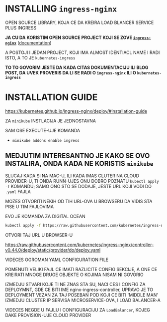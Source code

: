 # INSTALLING `ingress-nginx`

OPEN SOURCE LIBRARY, KOJA CE DA KREIRA LOAD BLANCER SERVICE PLUS INGRESS

**JA CU DA KORISTIM OPEN SOURCE PROJECT KOJI SE ZOVE [`ingress-nginx`](https://github.com/kubernetes/ingress-nginx)** ([documentation](https://kubernetes.github.io/ingress-nginx/))

A POSTOJI I JEDAN PROJECT, KOJI IMA ALMOST IDENTIACL NAME I RADI ISTO, A TO JE `kubernetes-ingress`

**TO TO GOVORIM JESTE DA KADA CITAS DOKUMENTACIJU ILI BLOG POST, DA UVEK PROVERIS DA LI SE RADI O `ingress-nginx` ILI O `kubernetes-ingress`**

# INSTALLATION GUIDE

<https://kubernetes.github.io/ingress-nginx/deploy/#installation-guide>

ZA `minikube` INSTLACIJA JE JEDNOSTAVNA

SAM OSE EXECUTE-UJE KOMANDA

- `minikube addons enable ingress`

## MEDJUTIM INTERESANTNO JE KAKO SE OVO INSTALIRA, ONDA KADA NE KORISTIS `minikube`

SLUCAJ KADA SI NA MAC-U, ILI KADA IMAS CLUTER NA CLOUD PROVIDER-U, TI ONDA RUNN-UJES ONU DOBRO POZNATU `kubectl apply -f` KOMANDU; SAMO ONO STO SE DODAJE, JESTE URL KOJI VODI DO `.yaml` FAJLA

MOZES OTVORITI NEKIH OD TIH URL-OVA U BROWSERU DA VIDIS STA PISE U TIM FAJLOVIMA

EVO JE KOMANDA ZA DIGITAL OCEAN

```zsh
kubectl apply -f https://raw.githubusercontent.com/kubernetes/ingress-nginx/controller-v0.44.0/deploy/static/provider/do/deploy.yaml
```

OTVORI TAJ URL U BROWSER-U

<https://raw.githubusercontent.com/kubernetes/ingress-nginx/controller-v0.44.0/deploy/static/provider/do/deploy.yaml>

VIDECES OGROMAN YAML CONFIGURATION FILE

POMENUTI VELIKI FAJL CE IMATI RAZLICITE CONFIG SEKCIJE, A ONE CE KREIRATI MNOGE DRUGE OBJEKTE O KOJIMA NISAM NI GOVORIO

IZMEDJU STVARI KOJE TI NE ZNAS STA SU, NACI CES I CONFIG ZA DEPLOYMNT, GDE CE BITI IME nginx-ingress-controller, UPRAVO JE TO DEPLOYMENT VEZAN ZA TAJ POSEBAN POD KOJI CE BITI 'MIDDLE MAN' IZMEDJU CLUSTER IP SERVISA MICROSERVICE-OVA, I LOAD BALANCER-A 

VIDECES NEGDE U FAJLU I CONFIGURACIJU ZA `LoadBalancer`, KOJEG DAKE PROVISION-UJE CLOUD PROVIDER




